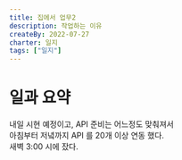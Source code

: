 ```yaml
---
title: 집에서 업무2
description: 작업하는 이유
createBy: 2022-07-27
charter: 일지
tags: ["일지"]
---
```


# 일과 요약

내일 시현 예정이고, API 준비는 어느정도 맞춰져서  
아침부터 저녘까지 API 를 20개 이상 연동 했다.  
새벽 3:00 시에 잤다.
